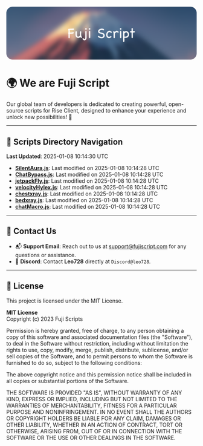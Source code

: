 ![Banner](.github/b.webp)

# 🌍 **We are Fuji Script**

Our global team of developers is dedicated to creating powerful, open-source scripts for Rise Client, designed to enhance your experience and unlock new possibilities! 🌟

---
<!-- SCRIPTS_NAVIGATION_START -->
## 📂 **Scripts Directory Navigation**

**Last Updated**: 2025-01-08 10:14:30 UTC

- **[SilentAura.js](scripts/SilentAura.js)**: Last modified on 2025-01-08 10:14:28 UTC
- **[ChatBypass.js](scripts/ChatBypass.js)**: Last modified on 2025-01-08 10:14:28 UTC
- **[jetpackFly.js](scripts/jetpackFly.js)**: Last modified on 2025-01-08 10:14:28 UTC
- **[velocityHylex.js](scripts/velocityHylex.js)**: Last modified on 2025-01-08 10:14:28 UTC
- **[chestxray.js](scripts/chestxray.js)**: Last modified on 2025-01-08 10:14:28 UTC
- **[bedxray.js](scripts/bedxray.js)**: Last modified on 2025-01-08 10:14:28 UTC
- **[chatMacro.js](scripts/chatMacro.js)**: Last modified on 2025-01-08 10:14:28 UTC

<!-- SCRIPTS_NAVIGATION_END -->

---

## 💬 **Contact Us**  
- 📬 **Support Email**: Reach out to us at [support@fujiscript.com](mailto:support@fujiscript.com) for any questions or assistance.  
- 💬 **Discord**: Contact **Leo728** directly at `Discord@leo728`.

---

## 📜 **License**

This project is licensed under the MIT License.  

**MIT License**  
Copyright (c) 2023 Fuji Scripts  

Permission is hereby granted, free of charge, to any person obtaining a copy of this software and associated documentation files (the "Software"), to deal in the Software without restriction, including without limitation the rights to use, copy, modify, merge, publish, distribute, sublicense, and/or sell copies of the Software, and to permit persons to whom the Software is furnished to do so, subject to the following conditions:  

The above copyright notice and this permission notice shall be included in all copies or substantial portions of the Software.  

THE SOFTWARE IS PROVIDED "AS IS", WITHOUT WARRANTY OF ANY KIND, EXPRESS OR IMPLIED, INCLUDING BUT NOT LIMITED TO THE WARRANTIES OF MERCHANTABILITY, FITNESS FOR A PARTICULAR PURPOSE AND NONINFRINGEMENT. IN NO EVENT SHALL THE AUTHORS OR COPYRIGHT HOLDERS BE LIABLE FOR ANY CLAIM, DAMAGES OR OTHER LIABILITY, WHETHER IN AN ACTION OF CONTRACT, TORT OR OTHERWISE, ARISING FROM, OUT OF OR IN CONNECTION WITH THE SOFTWARE OR THE USE OR OTHER DEALINGS IN THE SOFTWARE.  
